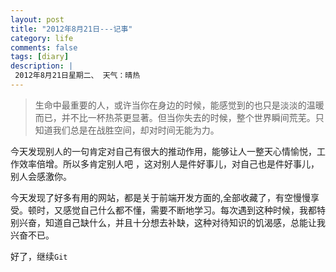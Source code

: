 ```yaml
---
layout: post
title: "2012年8月21日---记事"
category: life
comments: false
tags: [diary]
description: |
 2012年8月21日星期二、 天气：晴热
---
```


> 生命中最重要的人，或许当你在身边的时候，能感觉到的也只是淡淡的温暖而已，并不比一杯热茶更显著。但当你失去的时候，整个世界瞬间荒芜。只知道我们总是在战胜空间，却对时间无能为力。

今天发现别人的一句肯定对自己有很大的推动作用，能够让人一整天心情愉悦，工作效率倍增。所以多肯定别人吧 ，这对别人是件好事儿，对自己也是件好事儿，别人会感激你。

今天发现了好多有用的网站，都是关于前端开发方面的,全部收藏了，有空慢慢享受。顿时，又感觉自己什么都不懂，需要不断地学习。每次遇到这种时候，我都特别兴奋，知道自己缺什么，并且十分想去补缺，这种对待知识的饥渴感，总能让我兴奋不已。

好了，继续```Git```

